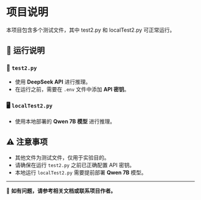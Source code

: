 # 项目说明

本项目包含多个测试文件，其中 test2.py 和 localTest2.py 可正常运行。

## 📌 运行说明

### 📝 `test2.py`
- 使用 **DeepSeek API** 进行推理。
- 在运行之前，需要在 `.env` 文件中添加 **API 密钥**。

### 🖥️ `localTest2.py`
- 使用本地部署的 **Qwen 7B 模型** 进行推理。

## ⚠️ 注意事项
- 其他文件为测试文件，仅用于实验目的。
- 请确保在运行 `test2.py` 之前已正确配置 API 密钥。
- 本地运行 `localTest2.py` 需要提前部署 **Qwen 7B** 模型。

---

📌 **如有问题，请参考相关文档或联系项目作者。**
